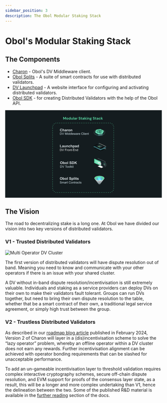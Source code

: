 ```yaml
---
sidebar_position: 3
description: The Obol Modular Staking Stack
---
```


# Obol's Modular Staking Stack

## The Components

* [Charon](../charon/intro.md) - Obol's DV Middleware client.
* [Obol Splits](https://github.com/ObolNetwork/obol-docs/blob/main/docs/learn/intro/obol-splits.mdx) - A suite of smart contracts for use with distributed validators.
* [DV Launchpad](launchpad.md) - A website interface for configuring and activating distributed validators.
* [Obol SDK](https://github.com/ObolNetwork/obol-docs/blob/main/docs/adv/advanced/quickstart-sdk.mdx) - for creating Distributed Validators with the help of the Obol API.

![Obol Stacking Stack](https://github.com/ObolNetwork/obol-docs/blob/main/img/StakingStack.png)

## The Vision

The road to decentralizing stake is a long one. At Obol we have divided our vision into two key versions of distributed validators.

### V1 - Trusted Distributed Validators

![Multi Operator DV Cluster](https://github.com/ObolNetwork/obol-docs/blob/main/img/MultiOperator7.png)

The first version of distributed validators will have dispute resolution out of band. Meaning you need to know and communicate with your other operators if there is an issue with your shared cluster.

A DV without in-band dispute resolution/incentivisation is still extremely valuable. Individuals and staking as a service providers can deploy DVs on their own to make their validators fault tolerant. Groups can run DVs together, but need to bring their own dispute resolution to the table, whether that be a smart contract of their own, a traditional legal service agreement, or simply high trust between the group.

### V2 - Trustless Distributed Validators

As described in our [roadmap blog article](https://blog.obol.org/roadmap-the-distributed-validator-protocol/) published in February 2024, Version 2 of Charon will layer in a (dis)incentivisation scheme to solve the “lazy operator” problem, whereby an offline operator within a DV cluster does not earn any rewards. Further incentivisation alignment can be achieved with operator bonding requirements that can be slashed for unacceptable performance.

To add an un-gameable incentivisation layer to threshold validation requires complex interactive cryptography schemes, secure off-chain dispute resolution, and EVM support for proofs of the consensus layer state, as a result, this will be a longer and more complex undertaking than V1, hence the delineation between the two. Some of the published R\&D material is available in the [further reading](https://docs.obol.org/next/fr/resources#research-and-development) section of the docs.

